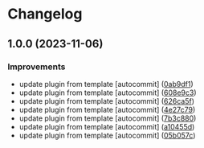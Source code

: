 # Changelog

## 1.0.0 (2023-11-06)


### Improvements

* update plugin from template [autocommit] ([0ab9df1](https://github.com/kc-workspace/asdf-yamllint/commit/0ab9df1d45eaed0df26e06c6bd1317fbc38212e3))
* update plugin from template [autocommit] ([608e9c3](https://github.com/kc-workspace/asdf-yamllint/commit/608e9c3c7d1ae6cead84ecebed09387ca3911cb8))
* update plugin from template [autocommit] ([626ca5f](https://github.com/kc-workspace/asdf-yamllint/commit/626ca5ff30b83bf1f26df4ea4b6aad9464041c79))
* update plugin from template [autocommit] ([4e27c79](https://github.com/kc-workspace/asdf-yamllint/commit/4e27c7940baf7f4149820ce19c8fd49f209dc0e1))
* update plugin from template [autocommit] ([7b3c880](https://github.com/kc-workspace/asdf-yamllint/commit/7b3c88061f537fe36e0902a18e192122d197335b))
* update plugin from template [autocommit] ([a10455d](https://github.com/kc-workspace/asdf-yamllint/commit/a10455dbcd6fc98c06e39b44ed4f2d5157b46253))
* update plugin from template [autocommit] ([05b057c](https://github.com/kc-workspace/asdf-yamllint/commit/05b057caedcc186e577d3eaabe1c28794e316d4a))
